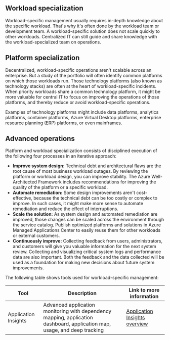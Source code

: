 ## Workload specialization

Workload-specific management usually requires in-depth knowledge about the specific workload. That's why it's often done by the workload team or development team. A workload-specific solution does not scale quickly to other workloads. Centralized IT can still guide and share knowledge with the workload-specialized team on operations.

## Platform specialization

Decentralized, workload-specific operations aren't scalable across an enterprise. But a study of the portfolio will often identify common platforms on which those workloads run. Those technology platforms (also known as technology stacks) are often at the heart of workload-specific incidents. When priority workloads share a common technology platform, it might be more valuable for central IT to focus on improving the operations of those platforms, and thereby reduce or avoid workload-specific operations.

Examples of technology platforms might include data platforms, analytics platforms, container platforms, Azure Virtual Desktop platforms, enterprise resource planning (ERP) platforms, or even mainframes.

## Advanced operations

Platform and workload specialization consists of disciplined execution of the following four processes in an iterative approach:

- **Improve system design:** Technical debt and architectural flaws are the root cause of most business workload outages. By reviewing the platform or workload design, you can improve stability. The Azure Well-Architected Framework includes recommendations for improving the quality of the platform or a specific workload.
- **Automate remediation:** Some design improvements aren't cost-effective, because the technical debt can be too costly or complex to improve. In such cases, it might make more sense to automate remediation and reduce the effect of interruptions.
- **Scale the solution:** As system design and automated remediation are improved, those changes can be scaled across the environment through the service catalog. Publish optimized platforms and solutions in Azure Managed Applications Center to easily reuse them for other workloads or external customers.
- **Continuously improve:** Collecting feedback from users, administrators, and customers will give you valuable information for the next system review. Collecting and visualizing critical system logs and performance data are also important. Both the feedback and the data collected will be used as a foundation for making new decisions about future system improvements.

The following table shows tools used for workload-specific management:

| Tool | Description | Link to more information |
| -----|-------------|--------------------------|
| Application Insights | Advanced application monitoring with dependency mapping, application dashboard, application map, usage, and deep tracking | [Application Insights overview](/azure/azure-monitor/app/app-insights-overview) |